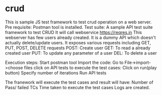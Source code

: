 # crud
This is sample JS test framework to test crud operation on a web server.
Pre requisite: Postman tool is installed.
Test suite: A sample API test suite framework to test CRUD
It will call webservice https://reqres.in
This webserver has few users already created. It is a dummy API which doesn't actually delete/update users. It exposes various requests including GET, PUT, POST, DELETE requests
	POST: Create user
	GET: To read a already created user
	PUT: To update any parameter of a user
	DEL: To delete a user

Execution steps:
Start postman tool
Import the code: Go to File->import->choose files
click on API tests to execute the test cases:
	Click on run(play button)
	Specify number of iterations
	Run API tests

The franework will execute the test cases and result will have:
	Number of Pass/ failed TCs
	Time taken to execute the test cases
	Logs are created.
